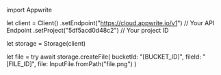 import Appwrite

let client = Client()
    .setEndpoint("https://cloud.appwrite.io/v1") // Your API Endpoint
    .setProject("5df5acd0d48c2") // Your project ID

let storage = Storage(client)

let file = try await storage.createFile(
    bucketId: "[BUCKET_ID]",
    fileId: "[FILE_ID]",
    file: InputFile.fromPath("file.png")
)

